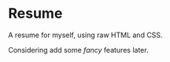 # Resume

A resume for myself, using raw HTML and CSS.

Considering add some _fancy_ features later.
